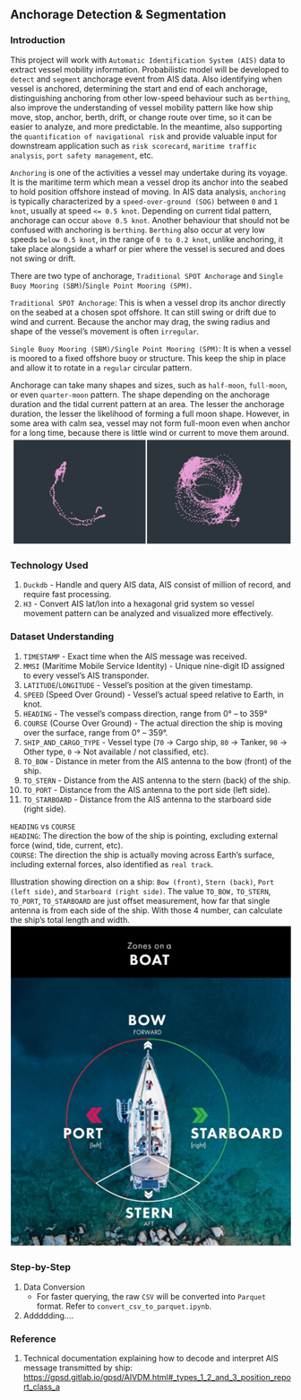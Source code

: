 ## Anchorage Detection & Segmentation
### Introduction
This project will work with `Automatic Identification System (AIS)` data to extract vessel mobility information. Probabilistic model will be developed to `detect` and `segment` anchorage event from AIS data. Also identifying when vessel is anchored, determining the start and end of each anchorage, distinguishing anchoring from other low-speed behaviour such as `berthing`, also improve the understanding of vessel mobility pattern like how ship move, stop, anchor, berth, drift, or change route over time, so it can be easier to analyze, and more predictable. In the meantime, also supporting the `quantification of navigational risk` and provide valuable input for downstream application such as `risk scorecard`, `maritime traffic analysis`, `port safety management`, etc.

`Anchoring` is one of the activities a vessel may undertake during its voyage. It is the maritime term which mean a vessel drop its anchor into the seabed to hold position offshore instead of moving. In AIS data analysis, `anchoring` is typically characterized by a `speed-over-ground (SOG)` between `0` and `1 knot`, usually at speed `<= 0.5 knot`. Depending on current tidal pattern, anchorage can occur `above 0.5 knot`. Another behaviour that should not be confused with anchoring is `berthing`. `Berthing` also occur at very low speeds `below 0.5 knot`, in the range of `0 to 0.2 knot`, unlike anchoring, it take place alongside a wharf or pier where the vessel is secured and does not swing or drift.

There are two type of anchorage, `Traditional SPOT Anchorage` and `Single Buoy Mooring (SBM)`/`Single Point Mooring (SPM)`.

`Traditional SPOT Anchorage`: This is when a vessel drop its anchor directly on the seabed at a chosen spot offshore. It can still swing or drift due to wind and current. Because the anchor may drag, the swing radius and shape of the vessel’s movement is often `irregular`.

`Single Buoy Mooring (SBM)/Single Point Mooring (SPM)`: It is when a vessel is moored to a fixed offshore buoy or structure. This keep the ship in place and allow it to rotate in a `regular` circular pattern.

Anchorage can take many shapes and sizes, such as `half-moon`, `full-moon`, or even `quarter-moon` pattern. The shape  depending on the anchorage duration and the tidal current pattern at an area. The lesser the anchorage duration, the lesser the likelihood of forming a full moon shape. However, in some area with calm sea, vessel may not form full-moon even when anchor for a long time, because there is little wind or current to move them around.
![alt text](image/image-1.png)

### Technology Used
1. `Duckdb` - Handle and query AIS data, AIS consist of million of record, and require fast processing.
2. `H3` - Convert AIS lat/lon into a hexagonal grid system so vessel movement pattern can be analyzed and visualized more effectively.

### Dataset Understanding
1. `TIMESTAMP` - Exact time when the AIS message was received.
2. `MMSI` (Maritime Mobile Service Identity) - Unique nine-digit ID assigned to every vessel’s AIS transponder.
3. `LATITUDE`/`LONGITUDE` - Vessel’s position at the given timestamp.
4. `SPEED` (Speed Over Ground) - Vessel’s actual speed relative to Earth, in knot.
5. `HEADING` - The vessel’s compass direction, range from 0° – to 359°
6. `COURSE` (Course Over Ground) - The actual direction the ship is moving over the surface, range from 0° – 359°.
7. `SHIP_AND_CARGO_TYPE` - Vessel type (`70` → Cargo ship, `80` → Tanker, `90` → Other type, `0` → Not available / not classified, etc).
8. `TO_BOW` - Distance in meter from the AIS antenna to the bow (front) of the ship.
9. `TO_STERN` - Distance from the AIS antenna to the stern (back) of the ship.
10. `TO_PORT` - Distance from the AIS antenna to the port side (left side).
11. `TO_STARBOARD` - Distance from the AIS antenna to the starboard side (right side).

`HEADING` vs `COURSE`<br>
`HEADING`: The direction the bow of the ship is pointing, excluding external force (wind, tide, current, etc).<br>
`COURSE`: The direction the ship is actually moving across Earth’s surface, including external forces, also identified as `real track`.

Illustration showing direction on a ship: `Bow (front)`, `Stern (back)`, `Port (left side)`, and `Starboard (right side)`. The value `TO_BOW,` `TO_STERN`, `TO_PORT`, `TO_STARBOARD` are just offset measurement, how far that single antenna is from each side of the ship. With those 4 number, can calculate the ship’s total length and width.<br>
![alt text](image/image-2.png)

### Step-by-Step
1. Data Conversion
    - For faster querying, the raw `CSV` will be converted into `Parquet` format. Refer to `convert_csv_to_parquet.ipynb`.
2. Addddding....

### Reference
1. Technical documentation explaining how to decode and interpret AIS message transmitted by ship: https://gpsd.gitlab.io/gpsd/AIVDM.html#_types_1_2_and_3_position_report_class_a
